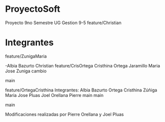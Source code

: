 # ProyectoSoft
Proyecto 9no Semestre UG
Gestion 9-5
feature/Christian
# Integrantes
 feature/ZunigaMaria

-Albia Bazurto Christian
feature/CrisOrtega
Cristhina Ortega Jaramillo
Maria Jose Zuniga cambio


main

feature/OrtegaCristhina
Integrantes:
Albia Bazurto
Ortega Cristhina
Zúñiga Maria Jose
Pluas Joel
Orellana Pierre
main
main

 main

Modificaciones realizadas por Pierre Orellana y Joel Pluas 